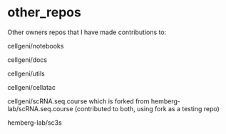 # other_repos
Other owners repos that I have made contributions to:

cellgeni/notebooks

cellgeni/docs

cellgeni/utils

cellgeni/cellatac

cellgeni/scRNA.seq.course which is forked from hemberg-lab/scRNA.seq.course (contributed to both, using fork as a testing repo)

hemberg-lab/sc3s
